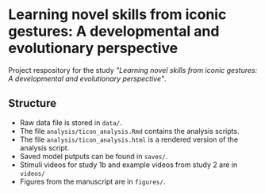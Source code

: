 # Learning novel skills from iconic gestures: A developmental and evolutionary perspective

Project respository for the study *"Learning novel skills from iconic gestures: A developmental and evolutionary perspective"*.   

## Structure

* Raw data file is stored in `data/`.
* The file `analysis/ticon_analysis.Rmd` contains the analysis scripts. 
* The file `analysis/ticon_analysis.html` is a rendered version of the analysis script.
* Saved model putputs can be found in `saves/`.
* Stimuli videos for study 1b and example videos from study 2 are in `videos/`
* Figures from the manuscript are in `figures/`.
